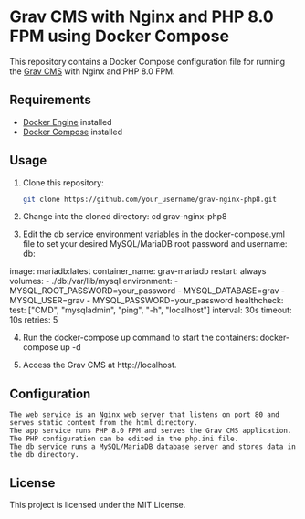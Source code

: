# Grav CMS with Nginx and PHP 8.0 FPM using Docker Compose

This repository contains a Docker Compose configuration file for running the [Grav CMS](https://getgrav.org/) with Nginx and PHP 8.0 FPM.

## Requirements

- [Docker Engine](https://docs.docker.com/engine/) installed
- [Docker Compose](https://docs.docker.com/compose/) installed

## Usage

1. Clone this repository:

   ```sh
   git clone https://github.com/your_username/grav-nginx-php8.git

2. Change into the cloned directory:
cd grav-nginx-php8

3. Edit the db service environment variables in the docker-compose.yml file to set your desired MySQL/MariaDB root password and username:
db:

  image: mariadb:latest
  container_name: grav-mariadb
  restart: always
  volumes:
    - ./db:/var/lib/mysql
  environment:
    - MYSQL_ROOT_PASSWORD=your_password
    - MYSQL_DATABASE=grav
    - MYSQL_USER=grav
    - MYSQL_PASSWORD=your_password
  healthcheck:
    test: ["CMD", "mysqladmin", "ping", "-h", "localhost"]
    interval: 30s
    timeout: 10s
    retries: 5

4. Run the docker-compose up command to start the containers:
docker-compose up -d

5. Access the Grav CMS at http://localhost.

## Configuration

    The web service is an Nginx web server that listens on port 80 and serves static content from the html directory.
    The app service runs PHP 8.0 FPM and serves the Grav CMS application. The PHP configuration can be edited in the php.ini file.
    The db service runs a MySQL/MariaDB database server and stores data in the db directory.
    
## License

This project is licensed under the MIT License.
